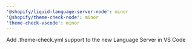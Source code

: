 ```yaml
---
'@shopify/liquid-language-server-node': minor
'@shopify/theme-check-node': minor
'theme-check-vscode': minor
---
```


Add .theme-check.yml support to the new Language Server in VS Code
